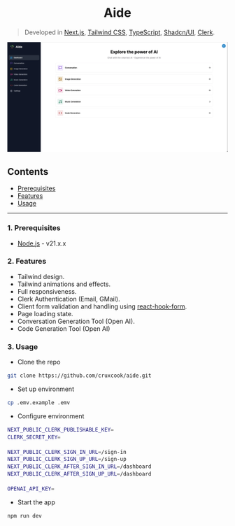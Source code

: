 <h1 align="center">Aide</h1>

> Developed in [Next.js](https://nextjs.org/), [Tailwind CSS](https://tailwindcss.com/), [TypeScript](https://www.typescriptlang.org/), [Shadcn/UI](https://ui.shadcn.com/), [Clerk](https://clerk.com/).

<p align="center">
    <img src="./public/dashboard-screenshot.webp" alt="Dashboard Screenshot">
</p>

## Contents

-   [Prerequisites](#1-prerequisites)
-   [Features](#2-features)
-   [Usage](#3-usage)

---

### 1. Prerequisites

-   [Node.js](https://nodejs.org/en) - v21.x.x

### 2. Features

- Tailwind design.
- Tailwind animations and effects.
- Full responsiveness.
- Clerk Authentication (Email, GMail).
- Client form validation and handling using [react-hook-form](https://react-hook-form.com/).
- Page loading state.
- Conversation Generation Tool (Open AI).
- Code Generation Tool (Open AI)

### 3. Usage

- Clone the repo

```bash
git clone https://github.com/cruxcook/aide.git
```

- Set up environment

```bash
cp .emv.example .emv
```

- Configure environment

```bash
NEXT_PUBLIC_CLERK_PUBLISHABLE_KEY=
CLERK_SECRET_KEY=

NEXT_PUBLIC_CLERK_SIGN_IN_URL=/sign-in
NEXT_PUBLIC_CLERK_SIGN_UP_URL=/sign-up
NEXT_PUBLIC_CLERK_AFTER_SIGN_IN_URL=/dashboard
NEXT_PUBLIC_CLERK_AFTER_SIGN_UP_URL=/dashboard

OPENAI_API_KEY=
```

- Start the app

```bash
npm run dev
```